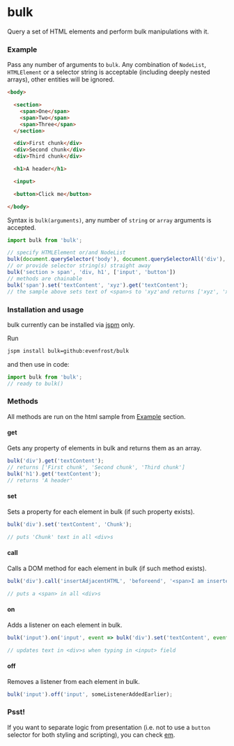 # bulk

Query a set of HTML elements and perform bulk manipulations with it.

### Example
Pass any number of arguments to `bulk`. Any combination of `NodeList`, `HTMLElement` or a selector string is acceptable (including deeply nested arrays), other entities will be ignored.
```html
<body>

  <section>
    <span>One</span>
    <span>Two</span>
    <span>Three</span>
  </section>

  <div>First chunk</div>
  <div>Second chunk</div>
  <div>Third chunk</div>

  <h1>A header</h1>

  <input>

  <button>Click me</button>

</body>
```
Syntax is `bulk(arguments)`, any number of `string` or `array` arguments is accepted. 
```javascript
import bulk from 'bulk';

// specify HTMLElement or/and NodeList
bulk(document.querySelector('body'), document.querySelectorAll('div'), [document.querySelectorAll('span')])
// or provide selector string(s) straight away
bulk('section > span', 'div, h1', ['input', 'button'])
// methods are chainable
bulk('span').set('textContent', 'xyz').get('textContent');
// the sample above sets text of <span>s to 'xyz'and returns ['xyz', 'xyz', 'xyz'] as result
```

### Installation and usage
bulk currently can be installed via [jspm](http://jspm.io/) only.

Run
```sh
jspm install bulk=github:evenfrost/bulk
```
and then use in code:
```javascript
import bulk from 'bulk';
// ready to bulk()
```

### Methods
All methods are run on the html sample from [Example](#example) section.

#### get
Gets any property of elements in bulk and returns them as an array.
```javascript
bulk('div').get('textContent');
// returns ['First chunk', 'Second chunk', 'Third chunk']
bulk('h1').get('textContent');
// returns 'A header'
```

#### set
Sets a property for each element in bulk (if such property exists).
```javascript
bulk('div').set('textContent', 'Chunk');

// puts 'Chunk' text in all <div>s 
```

#### call
Calls a DOM method for each element in bulk (if such method exists).
```javascript
bulk('div').call('insertAdjacentHTML', 'beforeend', '<span>I am inserted into each of three divs.</span>');

// puts a <span> in all <div>s 
```

#### on
Adds a listener on each element in bulk. 
```javascript
bulk('input').on('input', event => bulk('div').set('textContent', event.target.value));

// updates text in <div>s when typing in <input> field
```

#### off
Removes a listener from each element in bulk. 
```javascript
bulk('input').off('input', someListenerAddedEarlier);
```

### Psst!
If you want to separate logic from presentation (i.e. not to use a `button` selector for both styling and scripting), you can check [em](https://github.com/evenfrost/em). 
